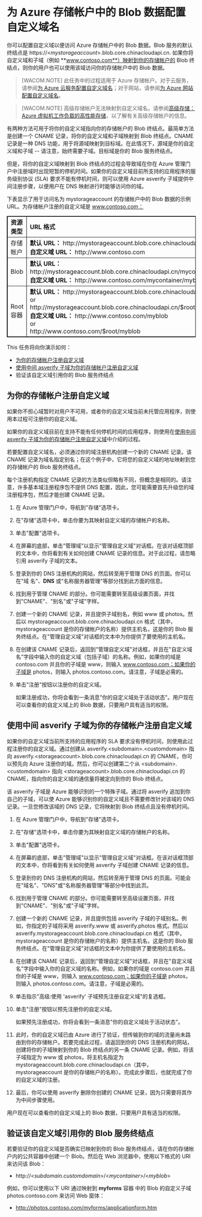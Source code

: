 <properties linkid="manage-services-storage-custom-dns-storage" urlDisplayName="custom dns storage" pageTitle="配置存储帐户中 Blob 数据的域名 | Microsoft Azure" metaKeywords="" description="了解如何配置自定义域以便访问 Azure 存储帐户中的 Blob 数据。" metaCanonical="" services="storage" documentationCenter="" title="Configure a custom domain name for blob data in a storage account" solutions="" authors="tamram" manager="mbaldwin" editor="cgronlun" />
<tags ms.service="storage"
    ms.date=""
    wacn.date=""
    />



# 为 Azure 存储帐户中的 Blob 数据配置自定义域名
你可以配置自定义域以便访问 Azure 存储帐户中的 Blob 数据。Blob 服务的默认终结点是 https://<*mystorageaccount*>.blob.core.chinacloudapi.cn. 如果你将自定义域和子域（例如 **www.contoso.com**）映射到你的存储帐户的 Blob 终结点，则你的用户也可以使用该域访问你的存储帐户中的 Blob 数据。


> [WACOM.NOTE]	此任务中的过程适用于 Azure 存储帐户。对于云服务，请参阅<a href = "/develop/net/common-tasks/custom-dns/">为 Azure 云服务配置自定义域名</a>；对于网站，请参阅<a href="/develop/net/common-tasks/custom-dns-web-site/">为 Azure 网站配置自定义域名</a>。 

> [WACOM.NOTE]	高级存储帐户无法映射到自定义域名。请参阅[高级存储：Azure 虚拟机工作负载的高性能存储](/zh-cn/documentation/articles/storage-premium-storage-preview-portal/)，以了解有关高级存储帐户的信息。

有两种方法可用于将你的自定义域指向你的存储帐户的 Blob 终结点。最简单方法是创建一个 CNAME 记录，将你的自定义域和子域映射到 Blob 终结点。CNAME 记录是一种 DNS 功能，用于将源域映射到目标域。在此情况下，源域是你的自定义域和子域 -- 请注意，始终需要子域。目标域是你的 Blob 服务终结点。

但是，将你的自定义域映射到 Blob 终结点的过程会导致域在你在 Azure 管理门户中注册域时出现短暂的停机时间。如果你的自定义域目前所支持的应用程序的服务级别协议 (SLA) 要求不能有停机时间，则可以使用 Azure asverify 子域提供中间注册步骤，以便用户在 DNS 映射进行时能够访问你的域。

下表显示了用于访问名为 mystorageaccount 的存储帐户中的 Blob 数据的示例 URL。为存储帐户注册的自定义域是 www.contoso.com：

<table border="1" cellspacing="0" cellpadding="5" style="border: 1px solid #000000;">
	<tbody>
		<tr>
			<td style="width: 100px;"><strong>资源类型</strong></td>
			<td><strong>URL 格式</strong></td>
		</tr>
		<tr>
			<td>存储帐户</td>
			<td><strong>默认 URL：</strong> http://mystorageaccount.blob.core.chinacloudapi.cn<br />
			<strong>自定义域 URL：</strong> http://www.contoso.com</td>
		</tr>
		<tr>
			<td>Blob</td>
			<td><strong>默认 URL：</strong> http://mystorageaccount.blob.core.chinacloudapi.cn/mycontainer/myblob<br /><strong>自定义域 URL：</strong>
			http://www.contoso.com/mycontainer/myblob</td>
		</tr>
		<tr>
			<td>Root 容器</td>
			<td><strong>默认 URL：</strong> http://mystorageaccount.blob.core.chinacloudapi.cn/myblob
			<br/>or<br />
			http://mystorageaccount.blob.core.chinacloudapi.cn/$root/myblob<br />
			<strong>自定义域 URL：</strong> http://www.contoso.com/myblob
			<br/>or<br />
			http://www.contoso.com/$root/myblob</td>
		</tr>
	</tbody>
</table>

This 任务将向你演示如何：



- <a href="#register-domain">为你的存储帐户注册自定义域</a>
- <a href="#register-asverify">使用中间 asverify 子域为你的存储帐户注册自定义域</a>
- <a name="#verify-subdomain">验证该自定义域引用你的 Blob 服务终结点</a>

<h2><a name="register-domain"></a>为你的存储帐户注册自定义域</h2>

如果你不担心域暂时对用户不可用，或者你的自定义域当前未托管应用程序，则使用本过程可注册你的自定义域。 

如果你的自定义域目前在支持不能有任何停机时间的应用程序，则使用在<a href="#register-asverify">使用中间 asverify 子域为你的存储帐户注册自定义域</a>中介绍的过程。

若要配置自定义域名，必须通过你的域注册机构创建一个新的 CNAME 记录。该 CNAME 记录为域名指定别名；在这个例子中，它将您的自定义域的地址映射到您的存储帐户的 Blob 服务终结点。

每个注册机构指定 CNAME 记录的方法类似但略有不同，但概念是相同的。请注意，许多基本域注册程序包不提供 DNS 配置，因此，您可能需要首先升级您的域注册程序包，然后才能创建 CNAME 记录。 

1.  在 Azure 管理门户中，导航到"存储"选项卡。

2.  在"存储"选项卡中，单击你要为其映射自定义域的存储帐户的名称。

3.  单击"配置"选项卡。

4.  在屏幕的底部，单击"管理域"以显示"管理自定义域"对话框。在该对话框顶部的文本中，你将看到有关如何创建 CNAME 记录的信息。对于此过程，请忽略引用 asverify 子域的文本。

5.  登录到你的 DNS 注册机构的网站，然后转至用于管理 DNS 的页面。你可以在"域
    名"、**DNS** 或"名称服务器管理"等部分找到此方面的信息。

6.  找到用于管理 CNAME 的部分。你可能需要转至高级设置页面，并找到"CNAME"、"别名"或"子域"字样。

7.  创建一个新的 CNAME 记录，并且提供子域别名，例如 www 或 photos。然后以 mystorageaccount.blob.core.chinacloudapi.cn 格式（其中，mystorageaccount 是你的存储帐户的名称）提供主机名，这是你的 Blob 服务终结点。在"管理自定义域"对话框的文本中为你提供了要使用的主机名。

8.  在创建该 CNAME 记录后，返回到"管理自定义域"对话框，并且在"自定义域名"字段中输入你的自定义域（包括子域）的名称。例如，如果你的域是 contoso.com 并且你的子域是 www，则输入 www.contoso.com；如果你的子域是 photos，则输入 photos.contoso.com。请注意，子域是必需的。

9. 单击"注册"按钮以注册你的自定义域。 

	如果注册成功，你将会看到一条消息"你的自定义域处于活动状态"。用户现在可以查看你的自定义域上的 Blob 数据，只要用户具有适当的权限。 

<h2><a name="register-asverify"></a>使用中间 asverify 子域为你的存储帐户注册自定义域</h2>

如果你的自定义域当前所支持的应用程序的 SLA 要求没有停机时间，则使用此过程注册你的自定义域。通过创建从 asverify.&lt;subdomain&gt;.&lt;customdomain&gt; 指向 asverify.&lt;storageaccount&gt;.blob.core.chinacloudapi.cn 的 CNAME，你可以预先向 Azure 注册你的域。然后，你可以创建第二个从 &lt;subdomain&gt;.&lt;customdomain&gt; 指向 &lt;storageaccount&gt;.blob.core.chinacloudapi.cn 的 CNAME，指向你的自定义域的通信量将被定向到你的 Blob 终结点。

该 asverify 子域是 Azure 能够识别的一个特殊子域。通过将 asverify 追加到你自己的子域，可以使 Azure 能够识别你的自定义域且不需要修改针对该域的 DNS 记录。一旦您修改该域的 DNS 记录，它将映射到 Blob 终结点且没有停机时间。

1.  在 Azure 管理门户中，导航到"存储"选项卡。

2.  在"存储"选项卡中，单击你要为其映射自定义域的存储帐户的名称。

3.  单击"配置"选项卡。

4.  在屏幕的底部，单击"管理域"以显示"管理自定义域"对话框。在该对话框顶部的文本中，你将看到有关如何使用 asverify 子域创建 CNAME 记录的信息。

5.  登录到你的 DNS 注册机构的网站，然后转至用于管理 DNS 的页面。可能会在"域名"、"DNS"或"名称服务器管理"等部分中找到此页。

6.  找到用于管理 CNAME 的部分。你可能需要转至高级设置页面，并找到"CNAME"、"别名"或"子域"字样。

7.  创建一个新的 CNAME 记录，并且提供包括 asverify 子域的子域别名。例如，你指定的子域将采用 asverify.www 或 asverify.photos 格式。然后以 asverify.mystorageaccount.blob.core.chinacloudapi.cn 格式（其中，mystorageaccount 是你的存储帐户的名称）提供主机名，这是你的 Blob 服务终结点。在"管理自定义域"对话框的文本中为你提供了要使用的主机名。

8.  在创建该 CNAME 记录后，返回到"管理自定义域"对话框，并且在"自定义域名"字段中输入你的自定义域的名称。例如，如果你的域是 contoso.com 并且你的子域是 www，则输入 www.contoso.com；如果你的子域是 photos，则输入 photos.contoso.com。请注意，子域是必需的。

9.	单击指示"高级:使用  'asverify' 子域预先注册自定义域"的复选框。 

10. 单击"注册"按钮以预先注册你的自定义域。 

	如果预先注册成功，你将会看到一条消息"你的自定义域处于活动状态"。 

11. 此时，你的自定义域已由 Azure 进行了验证，但传输到你的域的流量尚未路由到你的存储帐户。若要完成此过程，请返回到你的 DNS 注册机构的网站，创建将你的子域映射到你的 Blob 终结点的另一条 CNAME 记录。例如，将该子域指定为 www 或 photos，将主机名指定为 mystorageaccount.blob.core.chinacloudapi.cn（其中，mystorageaccount 是你的存储帐户的名称）。完成此步骤后，也就完成了你的自定义域的注册。

12. 最后，你可以使用 asverify 删除你创建的 CNAME 记录，因为只需要将其作为中间步骤使用。

用户现在可以查看你的自定义域上的 Blob 数据，只要用户具有适当的权限。

<a name="verify-subdomain"> </a>

<h2>验证该自定义域引用你的 Blob 服务终结点</h2>

若要验证你的自定义域是否确实已映射到你的 Blob 服务终结点，请在你的存储帐户内的公共容器中创建一个 Blob。然后在 Web 浏览器中，使用以下格式的 URI 来访问该 Blob：

-   http://<*subdomain.customdomain*>/<*mycontainer*>/<*myblob*>

例如，你可以使用以下 URI 通过映射到 **myforms** 容器
中的 Blob 的自定义子域 photos.contoso.com 来访问 Web 窗体：

-   http://photos.contoso.com/myforms/applicationform.htm

<!-- 

## 其他资源
-   <a href="http://msdn.microsoft.com/zh-cn/library/azure/gg680307.aspx">如何将 CDN 内容映射到自定义域</a>
-   -->
<!--HONumber=41-->
